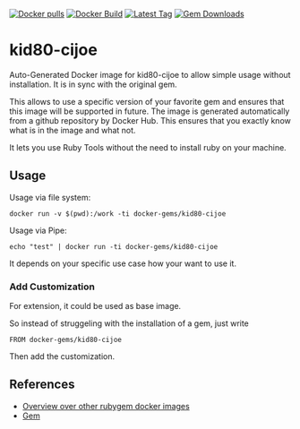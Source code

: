 [![Docker pulls](https://img.shields.io/docker/pulls/rubygem/kid80-cijoe.svg)](https://hub.docker.com/r/rubygem/kid80-cijoe/)
[![Docker Build](https://img.shields.io/docker/automated/rubygem/kid80-cijoe.svg)](https://hub.docker.com/r/rubygem/kid80-cijoe/)
[![Latest Tag](https://img.shields.io/github/tag/docker-rubygem/kid80-cijoe.svg)](https://hub.docker.com/r/rubygem/kid80-cijoe/)
[![Gem Downloads](https://img.shields.io/gem/dt/kid80-cijoe.svg)](https://rubygems.org/gems/kid80-cijoe/)
# kid80-cijoe

Auto-Generated Docker image for kid80-cijoe to allow simple usage without installation.
It is in sync with the original gem.

This allows to use a specific version of your favorite gem and ensures that this image will be supported in future.
The image is generated automatically from a github repository by Docker Hub.
This ensures that you exactly know what is in the image and what not.

It lets you use Ruby Tools without the need to install ruby on your machine.

## Usage

Usage via file system:

`docker run -v $(pwd):/work -ti docker-gems/kid80-cijoe`

Usage via Pipe:

`echo "test" | docker run -ti docker-gems/kid80-cijoe`

It depends on your specific use case how your want to use it.

### Add Customization

For extension, it could be used as base image.

So instead of struggeling with the installation of a gem, just write

`FROM docker-gems/kid80-cijoe`

Then add the customization.

## References

 - [Overview over other rubygem docker images](https://github.com/thinkbot/docker-rubygem)
 - [Gem](https://rubygems.org/gems/kid80-cijoe/)
